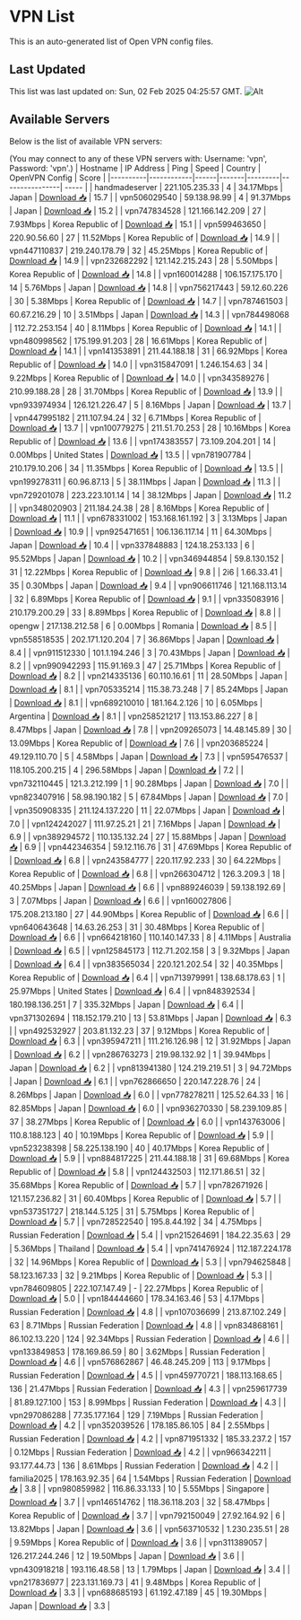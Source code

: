 # VPN List

This is an auto-generated list of Open VPN config files.

## Last Updated

This list was last updated on: Sun, 02 Feb 2025 04:25:57 GMT.
![Alt](https://repobeats.axiom.co/api/embed/186b98318ef1479477931607c1ad7d823f12451f.svg "Repobeats analytics image")

## Available Servers

Below is the list of available VPN servers:

(You may connect to any of these VPN servers with: Username: 'vpn', Password: 'vpn'.)
| Hostname | IP Address | Ping | Speed | Country | OpenVPN Config | Score |
|----------|------------|------|-------|---------|----------------| ----- |
| handmadeserver | 221.105.235.33 | 4 | 34.17Mbps | Japan | [Download 📥](./configs/server_0_JP.ovpn) | 15.7 |
| vpn506029540 | 59.138.98.99 | 4 | 91.37Mbps | Japan | [Download 📥](./configs/server_1_JP.ovpn) | 15.2 |
| vpn747834528 | 121.166.142.209 | 27 | 7.93Mbps | Korea Republic of | [Download 📥](./configs/server_2_KR.ovpn) | 15.1 |
| vpn599463650 | 220.90.56.60 | 27 | 11.52Mbps | Korea Republic of | [Download 📥](./configs/server_3_KR.ovpn) | 14.9 |
| vpn447110837 | 219.240.178.79 | 32 | 45.25Mbps | Korea Republic of | [Download 📥](./configs/server_4_KR.ovpn) | 14.9 |
| vpn232682292 | 121.142.215.243 | 28 | 5.50Mbps | Korea Republic of | [Download 📥](./configs/server_5_KR.ovpn) | 14.8 |
| vpn160014288 | 106.157.175.170 | 14 | 5.76Mbps | Japan | [Download 📥](./configs/server_6_JP.ovpn) | 14.8 |
| vpn756217443 | 59.12.60.226 | 30 | 5.38Mbps | Korea Republic of | [Download 📥](./configs/server_7_KR.ovpn) | 14.7 |
| vpn787461503 | 60.67.216.29 | 10 | 3.51Mbps | Japan | [Download 📥](./configs/server_8_JP.ovpn) | 14.3 |
| vpn784498068 | 112.72.253.154 | 40 | 8.11Mbps | Korea Republic of | [Download 📥](./configs/server_9_KR.ovpn) | 14.1 |
| vpn480998562 | 175.199.91.203 | 28 | 16.61Mbps | Korea Republic of | [Download 📥](./configs/server_10_KR.ovpn) | 14.1 |
| vpn141353891 | 211.44.188.18 | 31 | 66.92Mbps | Korea Republic of | [Download 📥](./configs/server_11_KR.ovpn) | 14.0 |
| vpn315847091 | 1.246.154.63 | 34 | 9.22Mbps | Korea Republic of | [Download 📥](./configs/server_12_KR.ovpn) | 14.0 |
| vpn343589276 | 210.99.188.28 | 28 | 31.70Mbps | Korea Republic of | [Download 📥](./configs/server_13_KR.ovpn) | 13.9 |
| vpn933974934 | 126.121.226.47 | 5 | 8.16Mbps | Japan | [Download 📥](./configs/server_14_JP.ovpn) | 13.7 |
| vpn447995182 | 211.107.94.24 | 32 | 6.71Mbps | Korea Republic of | [Download 📥](./configs/server_15_KR.ovpn) | 13.7 |
| vpn100779275 | 211.51.70.253 | 28 | 10.16Mbps | Korea Republic of | [Download 📥](./configs/server_16_KR.ovpn) | 13.6 |
| vpn174383557 | 73.109.204.201 | 14 | 0.00Mbps | United States | [Download 📥](./configs/server_17_US.ovpn) | 13.5 |
| vpn781907784 | 210.179.10.206 | 34 | 11.35Mbps | Korea Republic of | [Download 📥](./configs/server_18_KR.ovpn) | 13.5 |
| vpn199278311 | 60.96.87.13 | 5 | 38.11Mbps | Japan | [Download 📥](./configs/server_19_JP.ovpn) | 11.3 |
| vpn729201078 | 223.223.101.14 | 14 | 38.12Mbps | Japan | [Download 📥](./configs/server_20_JP.ovpn) | 11.2 |
| vpn348020903 | 211.184.24.38 | 28 | 8.16Mbps | Korea Republic of | [Download 📥](./configs/server_21_KR.ovpn) | 11.1 |
| vpn678331002 | 153.168.161.192 | 3 | 3.13Mbps | Japan | [Download 📥](./configs/server_22_JP.ovpn) | 10.9 |
| vpn925471651 | 106.136.117.14 | 11 | 64.30Mbps | Japan | [Download 📥](./configs/server_23_JP.ovpn) | 10.4 |
| vpn337848883 | 124.18.253.133 | 6 | 95.52Mbps | Japan | [Download 📥](./configs/server_24_JP.ovpn) | 10.2 |
| vpn346944854 | 59.8.130.152 | 31 | 12.22Mbps | Korea Republic of | [Download 📥](./configs/server_25_KR.ovpn) | 9.8 |
| 2i6 | 1.66.33.41 | 35 | 0.30Mbps | Japan | [Download 📥](./configs/server_26_JP.ovpn) | 9.4 |
| vpn906611746 | 121.168.113.14 | 32 | 6.89Mbps | Korea Republic of | [Download 📥](./configs/server_27_KR.ovpn) | 9.1 |
| vpn335083916 | 210.179.200.29 | 33 | 8.89Mbps | Korea Republic of | [Download 📥](./configs/server_28_KR.ovpn) | 8.8 |
| opengw | 217.138.212.58 | 6 | 0.00Mbps | Romania | [Download 📥](./configs/server_29_RO.ovpn) | 8.5 |
| vpn558518535 | 202.171.120.204 | 7 | 36.86Mbps | Japan | [Download 📥](./configs/server_30_JP.ovpn) | 8.4 |
| vpn911512330 | 101.1.194.246 | 3 | 70.43Mbps | Japan | [Download 📥](./configs/server_31_JP.ovpn) | 8.2 |
| vpn990942293 | 115.91.169.3 | 47 | 25.71Mbps | Korea Republic of | [Download 📥](./configs/server_32_KR.ovpn) | 8.2 |
| vpn214335136 | 60.110.16.61 | 11 | 28.50Mbps | Japan | [Download 📥](./configs/server_33_JP.ovpn) | 8.1 |
| vpn705335214 | 115.38.73.248 | 7 | 85.24Mbps | Japan | [Download 📥](./configs/server_34_JP.ovpn) | 8.1 |
| vpn689210010 | 181.164.2.126 | 10 | 6.05Mbps | Argentina | [Download 📥](./configs/server_35_AR.ovpn) | 8.1 |
| vpn258521217 | 113.153.86.227 | 8 | 8.47Mbps | Japan | [Download 📥](./configs/server_36_JP.ovpn) | 7.8 |
| vpn209265073 | 14.48.145.89 | 30 | 13.09Mbps | Korea Republic of | [Download 📥](./configs/server_37_KR.ovpn) | 7.6 |
| vpn203685224 | 49.129.110.70 | 5 | 4.58Mbps | Japan | [Download 📥](./configs/server_38_JP.ovpn) | 7.3 |
| vpn595476537 | 118.105.200.215 | 4 | 296.58Mbps | Japan | [Download 📥](./configs/server_39_JP.ovpn) | 7.2 |
| vpn732110445 | 121.3.212.199 | 1 | 90.28Mbps | Japan | [Download 📥](./configs/server_40_JP.ovpn) | 7.0 |
| vpn823407916 | 58.98.190.182 | 5 | 67.84Mbps | Japan | [Download 📥](./configs/server_41_JP.ovpn) | 7.0 |
| vpn350908335 | 211.124.137.220 | 11 | 22.07Mbps | Japan | [Download 📥](./configs/server_42_JP.ovpn) | 7.0 |
| vpn124242027 | 111.97.25.21 | 21 | 7.16Mbps | Japan | [Download 📥](./configs/server_43_JP.ovpn) | 6.9 |
| vpn389294572 | 110.135.132.24 | 27 | 15.88Mbps | Japan | [Download 📥](./configs/server_44_JP.ovpn) | 6.9 |
| vpn442346354 | 59.12.116.76 | 31 | 47.69Mbps | Korea Republic of | [Download 📥](./configs/server_45_KR.ovpn) | 6.8 |
| vpn243584777 | 220.117.92.233 | 30 | 64.22Mbps | Korea Republic of | [Download 📥](./configs/server_46_KR.ovpn) | 6.8 |
| vpn266304712 | 126.3.209.3 | 18 | 40.25Mbps | Japan | [Download 📥](./configs/server_47_JP.ovpn) | 6.6 |
| vpn889246039 | 59.138.192.69 | 3 | 7.07Mbps | Japan | [Download 📥](./configs/server_48_JP.ovpn) | 6.6 |
| vpn160027806 | 175.208.213.180 | 27 | 44.90Mbps | Korea Republic of | [Download 📥](./configs/server_49_KR.ovpn) | 6.6 |
| vpn640643648 | 14.63.26.253 | 31 | 30.48Mbps | Korea Republic of | [Download 📥](./configs/server_50_KR.ovpn) | 6.6 |
| vpn664218160 | 110.140.147.33 | 8 | 4.11Mbps | Australia | [Download 📥](./configs/server_51_AU.ovpn) | 6.5 |
| vpn125845173 | 112.71.202.158 | 3 | 9.32Mbps | Japan | [Download 📥](./configs/server_52_JP.ovpn) | 6.4 |
| vpn383565034 | 220.121.202.54 | 32 | 40.35Mbps | Korea Republic of | [Download 📥](./configs/server_53_KR.ovpn) | 6.4 |
| vpn713979991 | 138.68.178.63 | 1 | 25.97Mbps | United States | [Download 📥](./configs/server_54_US.ovpn) | 6.4 |
| vpn848392534 | 180.198.136.251 | 7 | 335.32Mbps | Japan | [Download 📥](./configs/server_55_JP.ovpn) | 6.4 |
| vpn371302694 | 118.152.179.210 | 13 | 53.81Mbps | Japan | [Download 📥](./configs/server_56_JP.ovpn) | 6.3 |
| vpn492532927 | 203.81.132.23 | 37 | 9.12Mbps | Korea Republic of | [Download 📥](./configs/server_57_KR.ovpn) | 6.3 |
| vpn395947211 | 111.216.126.98 | 12 | 31.92Mbps | Japan | [Download 📥](./configs/server_58_JP.ovpn) | 6.2 |
| vpn286763273 | 219.98.132.92 | 1 | 39.94Mbps | Japan | [Download 📥](./configs/server_59_JP.ovpn) | 6.2 |
| vpn813941380 | 124.219.219.51 | 3 | 94.72Mbps | Japan | [Download 📥](./configs/server_60_JP.ovpn) | 6.1 |
| vpn762866650 | 220.147.228.76 | 24 | 8.26Mbps | Japan | [Download 📥](./configs/server_61_JP.ovpn) | 6.0 |
| vpn778278211 | 125.52.64.33 | 16 | 82.85Mbps | Japan | [Download 📥](./configs/server_62_JP.ovpn) | 6.0 |
| vpn936270330 | 58.239.109.85 | 37 | 38.27Mbps | Korea Republic of | [Download 📥](./configs/server_63_KR.ovpn) | 6.0 |
| vpn143763006 | 110.8.188.123 | 40 | 10.19Mbps | Korea Republic of | [Download 📥](./configs/server_64_KR.ovpn) | 5.9 |
| vpn523238398 | 58.225.138.190 | 40 | 40.17Mbps | Korea Republic of | [Download 📥](./configs/server_65_KR.ovpn) | 5.9 |
| vpn884817225 | 211.44.188.18 | 31 | 69.68Mbps | Korea Republic of | [Download 📥](./configs/server_66_KR.ovpn) | 5.8 |
| vpn124432503 | 112.171.86.51 | 32 | 35.68Mbps | Korea Republic of | [Download 📥](./configs/server_67_KR.ovpn) | 5.7 |
| vpn782671926 | 121.157.236.82 | 31 | 60.40Mbps | Korea Republic of | [Download 📥](./configs/server_68_KR.ovpn) | 5.7 |
| vpn537351727 | 218.144.5.125 | 31 | 5.75Mbps | Korea Republic of | [Download 📥](./configs/server_69_KR.ovpn) | 5.7 |
| vpn728522540 | 195.8.44.192 | 34 | 4.75Mbps | Russian Federation | [Download 📥](./configs/server_70_RU.ovpn) | 5.4 |
| vpn215264691 | 184.22.35.63 | 29 | 5.36Mbps | Thailand | [Download 📥](./configs/server_71_TH.ovpn) | 5.4 |
| vpn741476924 | 112.187.224.178 | 32 | 14.96Mbps | Korea Republic of | [Download 📥](./configs/server_72_KR.ovpn) | 5.3 |
| vpn794625848 | 58.123.167.33 | 32 | 9.21Mbps | Korea Republic of | [Download 📥](./configs/server_73_KR.ovpn) | 5.3 |
| vpn784609805 | 222.107.147.49 | - | 22.27Mbps | Korea Republic of | [Download 📥](./configs/server_74_KR.ovpn) | 5.0 |
| vpn184444660 | 178.34.163.46 | 53 | 4.17Mbps | Russian Federation | [Download 📥](./configs/server_75_RU.ovpn) | 4.8 |
| vpn107036699 | 213.87.102.249 | 63 | 8.71Mbps | Russian Federation | [Download 📥](./configs/server_76_RU.ovpn) | 4.8 |
| vpn834868161 | 86.102.13.220 | 124 | 92.34Mbps | Russian Federation | [Download 📥](./configs/server_77_RU.ovpn) | 4.6 |
| vpn133849853 | 178.169.86.59 | 80 | 3.62Mbps | Russian Federation | [Download 📥](./configs/server_78_RU.ovpn) | 4.6 |
| vpn576862867 | 46.48.245.209 | 113 | 9.17Mbps | Russian Federation | [Download 📥](./configs/server_79_RU.ovpn) | 4.5 |
| vpn459770721 | 188.113.168.65 | 136 | 21.47Mbps | Russian Federation | [Download 📥](./configs/server_80_RU.ovpn) | 4.3 |
| vpn259617739 | 81.89.127.100 | 153 | 8.99Mbps | Russian Federation | [Download 📥](./configs/server_81_RU.ovpn) | 4.3 |
| vpn297086288 | 77.35.177.164 | 129 | 7.19Mbps | Russian Federation | [Download 📥](./configs/server_82_RU.ovpn) | 4.2 |
| vpn352039526 | 178.185.86.105 | 84 | 2.55Mbps | Russian Federation | [Download 📥](./configs/server_83_RU.ovpn) | 4.2 |
| vpn871951332 | 185.33.237.2 | 157 | 0.12Mbps | Russian Federation | [Download 📥](./configs/server_84_RU.ovpn) | 4.2 |
| vpn966342211 | 93.177.44.73 | 136 | 8.61Mbps | Russian Federation | [Download 📥](./configs/server_85_RU.ovpn) | 4.2 |
| familia2025 | 178.163.92.35 | 64 | 1.54Mbps | Russian Federation | [Download 📥](./configs/server_86_RU.ovpn) | 3.8 |
| vpn980859982 | 116.86.33.133 | 10 | 5.55Mbps | Singapore | [Download 📥](./configs/server_87_SG.ovpn) | 3.7 |
| vpn146514762 | 118.36.118.203 | 32 | 58.47Mbps | Korea Republic of | [Download 📥](./configs/server_88_KR.ovpn) | 3.7 |
| vpn792150049 | 27.92.164.92 | 6 | 13.82Mbps | Japan | [Download 📥](./configs/server_89_JP.ovpn) | 3.6 |
| vpn563710532 | 1.230.235.51 | 28 | 9.59Mbps | Korea Republic of | [Download 📥](./configs/server_90_KR.ovpn) | 3.6 |
| vpn311389057 | 126.217.244.246 | 12 | 19.50Mbps | Japan | [Download 📥](./configs/server_91_JP.ovpn) | 3.6 |
| vpn430918218 | 193.116.48.58 | 13 | 1.79Mbps | Japan | [Download 📥](./configs/server_92_JP.ovpn) | 3.4 |
| vpn217836977 | 223.131.169.73 | 41 | 9.48Mbps | Korea Republic of | [Download 📥](./configs/server_93_KR.ovpn) | 3.3 |
| vpn688685193 | 61.192.47.189 | 45 | 19.30Mbps | Japan | [Download 📥](./configs/server_94_JP.ovpn) | 3.3 |
